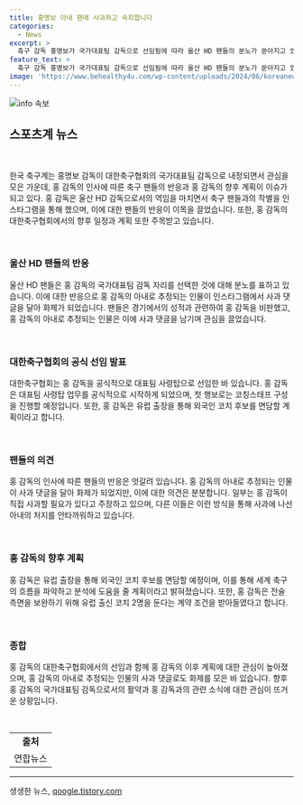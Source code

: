 ```yaml
---
title: 홍명보 아내 팬에 사과하고 속죄합니다
categories:
  - News
excerpt: >
  축구 감독 홍명보가 국가대표팀 감독으로 선임됨에 따라 울산 HD 팬들의 분노가 쏟아지고 있는 가운데, 홍 감독의 아내로 추정되는 인물이 사과 댓글을 올리며 주목을 받고 있다. 홍 감독을 비판하는 팬들의 댓글에 사과하는 가운데, 대한축구협회가 홍 감독을 공식 대표팀 사령탑으로 선임했다고 발표했다. 홍 감독은 외국인 코치 후보를 면담하기 위해 유럽 출장에 나설 예정이며, 전술 측면을 보완하기 위해 유럽 출신 코치 2명을 둔다는 계약 조건을 받아들였다.
feature_text: >
  축구 감독 홍명보가 국가대표팀 감독으로 선임됨에 따라 울산 HD 팬들의 분노가 쏟아지고 있는 가운데, 홍 감독의 아내로 추정되는 인물이 사과 댓글을 올리며 주목을 받고 있다. 홍 감독을 비판하는 팬들의 댓글에 사과하는 가운데, 대한축구협회가 홍 감독을 공식 대표팀 사령탑으로 선임했다고 발표했다. 홍 감독은 외국인 코치 후보를 면담하기 위해 유럽 출장에 나설 예정이며, 전술 측면을 보완하기 위해 유럽 출신 코치 2명을 둔다는 계약 조건을 받아들였다.
image: 'https://www.behealthy4u.com/wp-content/uploads/2024/06/koreanews.jpg'
---
```


<p><img src="https://www.behealthy4u.com/wp-content/uploads/2024/06/koreanews.jpg" alt="info 속보" /></p>

<h2 data-ke-size="size26">스포츠계 뉴스</h2>

<p data-ke-size="size16">&nbsp;</p>

<p>한국 축구계는 홍명보 감독이 대한축구협회의 국가대표팀 감독으로 내정되면서 관심을 모은 가운데, 홍 감독의 인사에 따른 축구 팬들의 반응과 홍 감독의 향후 계획이 이슈가 되고 있다. 홍 감독은 울산 HD 감독으로서의 역임을 마치면서 축구 팬들과의 작별을 인스타그램을 통해 했으며, 이에 대한 팬들의 반응이 이목을 끌었습니다. 또한, 홍 감독의 대한축구협회에서의 향후 일정과 계획 또한 주목받고 있습니다.</p>

<p data-ke-size="size16">&nbsp;</p>

<h3>울산 HD 팬들의 반응</h3>

<p data-ke-size="size16">울산 HD 팬들은 홍 감독의 국가대표팀 감독 자리를 선택한 것에 대해 분노를 표하고 있습니다. 이에 대한 반응으로 홍 감독의 아내로 추정되는 인물이 인스타그램에서 사과 댓글을 달아 화제가 되었습니다. 팬들은 경기에서의 성적과 관련하여 홍 감독을 비판했고, 홍 감독의 아내로 추정되는 인물은 이에 사과 댓글을 남기며 관심을 끌었습니다.</p>

<p data-ke-size="size16">&nbsp;</p>

<h3>대한축구협회의 공식 선임 발표</h3>

<p data-ke-size="size16">대한축구협회는 홍 감독을 공식적으로 대표팀 사령탑으로 선임한 바 있습니다. 홍 감독은 대표팀 사령탑 업무를 공식적으로 시작하게 되었으며, 첫 행보로는 코칭스태프 구성을 진행할 예정입니다. 또한, 홍 감독은 유럽 출장을 통해 외국인 코치 후보를 면담할 계획이라고 합니다.</p>

<p data-ke-size="size16">&nbsp;</p>

<h3>팬들의 의견</h3>

<p data-ke-size="size16">홍 감독의 인사에 따른 팬들의 반응은 엇갈려 있습니다. 홍 감독의 아내로 추정되는 인물이 사과 댓글을 달아 화제가 되었지만, 이에 대한 의견은 분분합니다. 일부는 홍 감독이 직접 사과할 필요가 있다고 주장하고 있으며, 다른 이들은 이런 방식을 통해 사과에 나선 아내의 처지를 안타까워하고 있습니다.</p>

<p data-ke-size="size16">&nbsp;</p>

<h3>홍 감독의 향후 계획</h3>

<p data-ke-size="size16">홍 감독은 유럽 출장을 통해 외국인 코치 후보를 면담할 예정이며, 이를 통해 세계 축구의 흐름을 파악하고 분석에 도움을 줄 계획이라고 밝혀졌습니다. 또한, 홍 감독은 전술 측면을 보완하기 위해 유럽 출신 코치 2명을 둔다는 계약 조건을 받아들였다고 합니다.</p>

<p data-ke-size="size16">&nbsp;</p>

<h3>종합</h3>

<p data-ke-size="size16">홍 감독의 대한축구협회에서의 선임과 함께 홍 감독의 이후 계획에 대한 관심이 높아졌으며, 홍 감독의 아내로 추정되는 인물의 사과 댓글로도 화제를 모은 바 있습니다. 향후 홍 감독의 국가대표팀 감독으로서의 활약과 홍 감독과의 관련 소식에 대한 관심이 뜨거운 상황입니다.</p>

<p data-ke-size="size16">&nbsp;</p>

<table>
  <tbody>
    <tr>
      <td style="text-align: center; height: 17px;"><b>출처</b></td>
    </tr>
    <tr>
      <td style="text-align: center; height: 17px;">연합뉴스</td>
    </tr>
  </tbody>
</table>

<hr>
생생한 뉴스, <a href="https://qoogle.tistory.com" rel="dofollow">qoogle.tistory.com</a>


